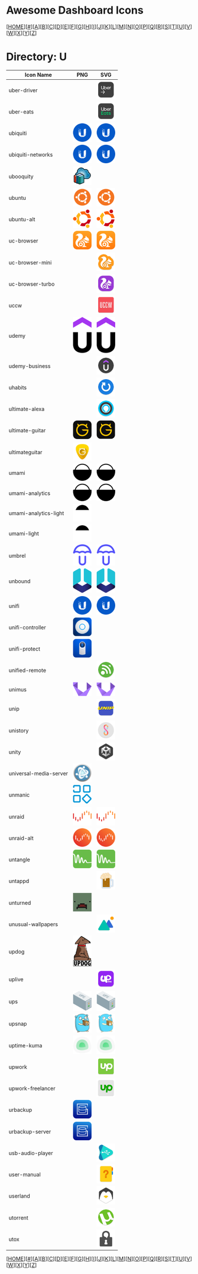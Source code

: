 # Awesome Dashboard Icons

[[HOME](..)][[#](directory.md)][[A](directory-a.md)][[B](directory-b.md)][[C](directory-c.md)][[D](directory-d.md)][[E](directory-e.md)][[F](directory-f.md)][[G](directory-g.md)][[H](directory-h.md)][[I](directory-i.md)][[J](directory-j.md)][[K](directory-k.md)][[L](directory-l.md)][[M](directory-m.md)][[N](directory-n.md)][[O](directory-o.md)][[P](directory-p.md)][[Q](directory-q.md)][[R](directory-r.md)][[S](directory-s.md)][[T](directory-t.md)][[U](directory-u.md)][[V](directory-v.md)][[W](directory-w.md)][[X](directory-x.md)][[Y](directory-y.md)][[Z](directory-z.md)]

# Directory: U

| Icon Name | PNG | SVG |
|-----------|-----|-----|
| uber-driver |  |  <img src="../icons/uber-driver.svg" alt="uber-driver" width="50"> |
| uber-eats |  |  <img src="../icons/uber-eats.svg" alt="uber-eats" width="50"> |
| ubiquiti | <img src="../icons/ubiquiti.png" alt="ubiquiti" width="50"> |  <img src="../icons/ubiquiti.svg" alt="ubiquiti" width="50"> |
| ubiquiti-networks | <img src="../icons/ubiquiti-networks.png" alt="ubiquiti-networks" width="50"> |  <img src="../icons/ubiquiti-networks.svg" alt="ubiquiti-networks" width="50"> |
| ubooquity | <img src="../icons/ubooquity.png" alt="ubooquity" width="50"> |   |
| ubuntu | <img src="../icons/ubuntu.png" alt="ubuntu" width="50"> |  <img src="../icons/ubuntu.svg" alt="ubuntu" width="50"> |
| ubuntu-alt | <img src="../icons/ubuntu-alt.png" alt="ubuntu-alt" width="50"> |  <img src="../icons/ubuntu-alt.svg" alt="ubuntu-alt" width="50"> |
| uc-browser | <img src="../icons/uc-browser.png" alt="uc-browser" width="50"> |  <img src="../icons/uc-browser.svg" alt="uc-browser" width="50"> |
| uc-browser-mini |  |  <img src="../icons/uc-browser-mini.svg" alt="uc-browser-mini" width="50"> |
| uc-browser-turbo |  |  <img src="../icons/uc-browser-turbo.svg" alt="uc-browser-turbo" width="50"> |
| uccw |  |  <img src="../icons/uccw.svg" alt="uccw" width="50"> |
| udemy | <img src="../icons/udemy.png" alt="udemy" width="50"> |  <img src="../icons/udemy.svg" alt="udemy" width="50"> |
| udemy-business |  |  <img src="../icons/udemy-business.svg" alt="udemy-business" width="50"> |
| uhabits |  |  <img src="../icons/uhabits.svg" alt="uhabits" width="50"> |
| ultimate-alexa |  |  <img src="../icons/ultimate-alexa.svg" alt="ultimate-alexa" width="50"> |
| ultimate-guitar | <img src="../icons/ultimate-guitar.png" alt="ultimate-guitar" width="50"> |  <img src="../icons/ultimate-guitar.svg" alt="ultimate-guitar" width="50"> |
| ultimateguitar | <img src="../icons/ultimateguitar.png" alt="ultimateguitar" width="50"> |   |
| umami | <img src="../icons/umami.png" alt="umami" width="50"> |  <img src="../icons/umami.svg" alt="umami" width="50"> |
| umami-analytics | <img src="../icons/umami-analytics.png" alt="umami-analytics" width="50"> |  <img src="../icons/umami-analytics.svg" alt="umami-analytics" width="50"> |
| umami-analytics-light | <img src="../icons/umami-analytics-light.png" alt="umami-analytics-light" width="50"> |   |
| umami-light | <img src="../icons/umami-light.png" alt="umami-light" width="50"> |   |
| umbrel | <img src="../icons/umbrel.png" alt="umbrel" width="50"> |  <img src="../icons/umbrel.svg" alt="umbrel" width="50"> |
| unbound | <img src="../icons/unbound.png" alt="unbound" width="50"> |  <img src="../icons/unbound.svg" alt="unbound" width="50"> |
| unifi | <img src="../icons/unifi.png" alt="unifi" width="50"> |  <img src="../icons/unifi.svg" alt="unifi" width="50"> |
| unifi-controller | <img src="../icons/unifi-controller.png" alt="unifi-controller" width="50"> |   |
| unifi-protect | <img src="../icons/unifi-protect.png" alt="unifi-protect" width="50"> |   |
| unified-remote |  |  <img src="../icons/unified-remote.svg" alt="unified-remote" width="50"> |
| unimus | <img src="../icons/unimus.png" alt="unimus" width="50"> |  <img src="../icons/unimus.svg" alt="unimus" width="50"> |
| unip |  |  <img src="../icons/unip.svg" alt="unip" width="50"> |
| unistory |  |  <img src="../icons/unistory.svg" alt="unistory" width="50"> |
| unity |  |  <img src="../icons/unity.svg" alt="unity" width="50"> |
| universal-media-server | <img src="../icons/universal-media-server.png" alt="universal-media-server" width="50"> |   |
| unmanic | <img src="../icons/unmanic.png" alt="unmanic" width="50"> |   |
| unraid | <img src="../icons/unraid.png" alt="unraid" width="50"> |  <img src="../icons/unraid.svg" alt="unraid" width="50"> |
| unraid-alt | <img src="../icons/unraid-alt.png" alt="unraid-alt" width="50"> |  <img src="../icons/unraid-alt.svg" alt="unraid-alt" width="50"> |
| untangle | <img src="../icons/untangle.png" alt="untangle" width="50"> |  <img src="../icons/untangle.svg" alt="untangle" width="50"> |
| untappd |  |  <img src="../icons/untappd.svg" alt="untappd" width="50"> |
| unturned | <img src="../icons/unturned.png" alt="unturned" width="50"> |   |
| unusual-wallpapers |  |  <img src="../icons/unusual-wallpapers.svg" alt="unusual-wallpapers" width="50"> |
| updog | <img src="../icons/updog.png" alt="updog" width="50"> |   |
| uplive |  |  <img src="../icons/uplive.svg" alt="uplive" width="50"> |
| ups | <img src="../icons/ups.png" alt="ups" width="50"> |  <img src="../icons/ups.svg" alt="ups" width="50"> |
| upsnap | <img src="../icons/upsnap.png" alt="upsnap" width="50"> |  <img src="../icons/upsnap.svg" alt="upsnap" width="50"> |
| uptime-kuma | <img src="../icons/uptime-kuma.png" alt="uptime-kuma" width="50"> |  <img src="../icons/uptime-kuma.svg" alt="uptime-kuma" width="50"> |
| upwork |  |  <img src="../icons/upwork.svg" alt="upwork" width="50"> |
| upwork-freelancer |  |  <img src="../icons/upwork-freelancer.svg" alt="upwork-freelancer" width="50"> |
| urbackup | <img src="../icons/urbackup.png" alt="urbackup" width="50"> |   |
| urbackup-server | <img src="../icons/urbackup-server.png" alt="urbackup-server" width="50"> |   |
| usb-audio-player |  |  <img src="../icons/usb-audio-player.svg" alt="usb-audio-player" width="50"> |
| user-manual |  |  <img src="../icons/user-manual.svg" alt="user-manual" width="50"> |
| userland |  |  <img src="../icons/userland.svg" alt="userland" width="50"> |
| utorrent |  |  <img src="../icons/utorrent.svg" alt="utorrent" width="50"> |
| utox |  |  <img src="../icons/utox.svg" alt="utox" width="50"> |


[[HOME](..)][[#](directory.md)][[A](directory-a.md)][[B](directory-b.md)][[C](directory-c.md)][[D](directory-d.md)][[E](directory-e.md)][[F](directory-f.md)][[G](directory-g.md)][[H](directory-h.md)][[I](directory-i.md)][[J](directory-j.md)][[K](directory-k.md)][[L](directory-l.md)][[M](directory-m.md)][[N](directory-n.md)][[O](directory-o.md)][[P](directory-p.md)][[Q](directory-q.md)][[R](directory-r.md)][[S](directory-s.md)][[T](directory-t.md)][[U](directory-u.md)][[V](directory-v.md)][[W](directory-w.md)][[X](directory-x.md)][[Y](directory-y.md)][[Z](directory-z.md)]

